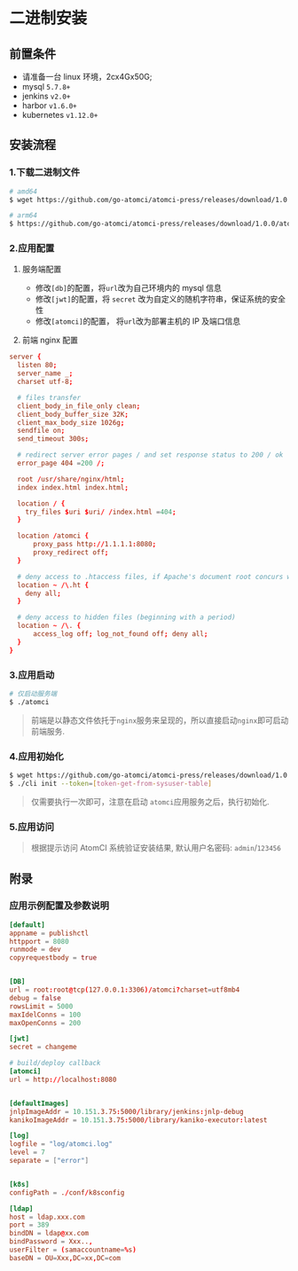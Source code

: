 # 二进制安装

## 前置条件

- 请准备一台 linux 环境，2cx4Gx50G;
- mysql `5.7.8+`
- jenkins `v2.0+`
- harbor `v1.6.0+`
- kubernetes `v1.12.0+`

## 安装流程

### 1.下载二进制文件

```bash
# amd64
$ wget https://github.com/go-atomci/atomci-press/releases/download/1.0.0/atomci-linux-amd64

# arm64
$ https://github.com/go-atomci/atomci-press/releases/download/1.0.0/atomci-linux-arm64
```

### 2.应用配置

1. 服务端配置

   - 修改`[db]`的配置，将`url`改为自己环境内的 mysql 信息
   - 修改`[jwt]`的配置，将 `secret` 改为自定义的随机字符串，保证系统的安全性
   - 修改`[atomci]`的配置， 将`url`改为部署主机的 IP 及端口信息

2. 前端 nginx 配置

```conf
server {
  listen 80;
  server_name _;
  charset utf-8;

  # files transfer
  client_body_in_file_only clean;
  client_body_buffer_size 32K;
  client_max_body_size 1026g;
  sendfile on;
  send_timeout 300s;

  # redirect server error pages / and set response status to 200 / ok
  error_page 404 =200 /;

  root /usr/share/nginx/html;
  index index.html index.html;

  location / {
    try_files $uri $uri/ /index.html =404;
  }

  location /atomci {
      proxy_pass http://1.1.1.1:8080;
      proxy_redirect off;
  }

  # deny access to .htaccess files, if Apache's document root concurs with nginx's one
  location ~ /\.ht {
    deny all;
  }

  # deny access to hidden files (beginning with a period)
  location ~ /\. {
      access_log off; log_not_found off; deny all;
  }
}
```

### 3.应用启动

```bash
# 仅启动服务端
$ ./atomci
```

> 前端是以静态文件依托于`nginx`服务来呈现的，所以直接启动`nginx`即可启动前端服务.


### 4.应用初始化

```bash
$ wget https://github.com/go-atomci/atomci-press/releases/download/1.0.0/cli
$ ./cli init --token=[token-get-from-sysuser-table]
```
> 仅需要执行一次即可，注意在启动 `atomci`应用服务之后，执行初始化.

### 5.应用访问

> 根据提示访问 AtomCI 系统验证安装结果, 默认用户名密码: `admin`/`123456`

## 附录

### 应用示例配置及参数说明

```conf
[default]
appname = publishctl
httpport = 8080
runmode = dev
copyrequestbody = true


[DB]
url = root:root@tcp(127.0.0.1:3306)/atomci?charset=utf8mb4
debug = false
rowsLimit = 5000
maxIdelConns = 100
maxOpenConns = 200

[jwt]
secret = changeme

# build/deploy callback
[atomci]
url = http://localhost:8080


[defaultImages]
jnlpImageAddr = 10.151.3.75:5000/library/jenkins:jnlp-debug
kanikoImageAddr = 10.151.3.75:5000/library/kaniko-executor:latest

[log]
logfile = "log/atomci.log"
level = 7
separate = ["error"]


[k8s]
configPath = ./conf/k8sconfig

[ldap]
host = ldap.xxx.com
port = 389
bindDN = ldap@xx.com
bindPassword = Xxx..,
userFilter = (samaccountname=%s)
baseDN = OU=Xxx,DC=xx,DC=com
```

